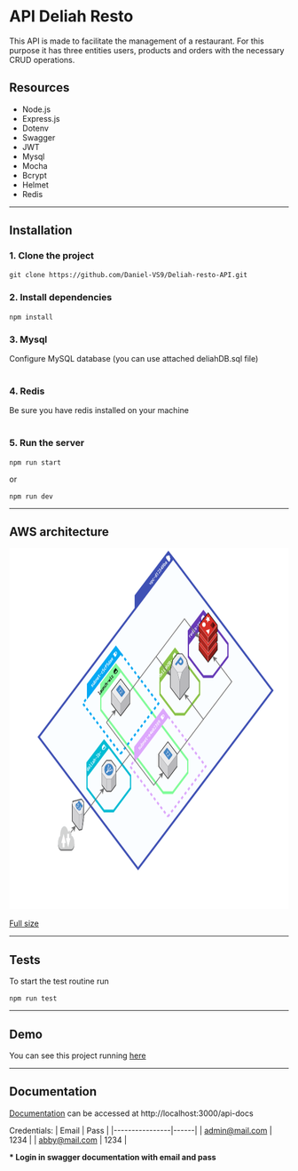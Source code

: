 # API Deliah Resto
This API is made to facilitate the management of a restaurant. For this purpose it has three entities users, products and orders with the necessary CRUD operations.

## Resources
- Node.js
- Express.js
- Dotenv
- Swagger
- JWT
- Mysql
- Mocha
- Bcrypt
- Helmet
- Redis

_____________________________________________________________________________

## Installation<br/>
### 1. Clone the project
```
git clone https://github.com/Daniel-VS9/Deliah-resto-API.git
```
### 2. Install dependencies
```
npm install
```

### 3. Mysql
Configure MySQL database (you can use attached deliahDB.sql file)<br/><br/>

### 4. Redis
Be sure you have redis installed on your machine  <br/><br/>

### 5. Run the server
```
npm run start
```
or
```
npm run dev
```

______________________________________________________________________________
## AWS architecture
<img src="images/awsArchitecture.png" alt="delilah api aws architecture" height="650"/>

[Full size](images/awsArchitecture.png)

_____________________________________________________________________________
## Tests
To start the test routine run
```
npm run test
```

______________________________________________________________________________
## Demo
You can see this project running [here](http://www.delilahresto.ga/api-docs)

______________________________________________________________________________

## Documentation 
[Documentation](http://localhost:3000/api-docs) can be accessed at http://localhost:3000/api-docs

Credentials:
| Email          | Pass |
|----------------|------|
| admin@mail.com | 1234 |
| abby@mail.com  | 1234 |

**\* Login in swagger documentation with email and pass**